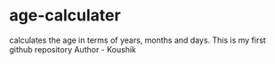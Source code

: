 # age-calculater
calculates the age in terms of years, months and days.
This is my first github repository
Author - Koushik
